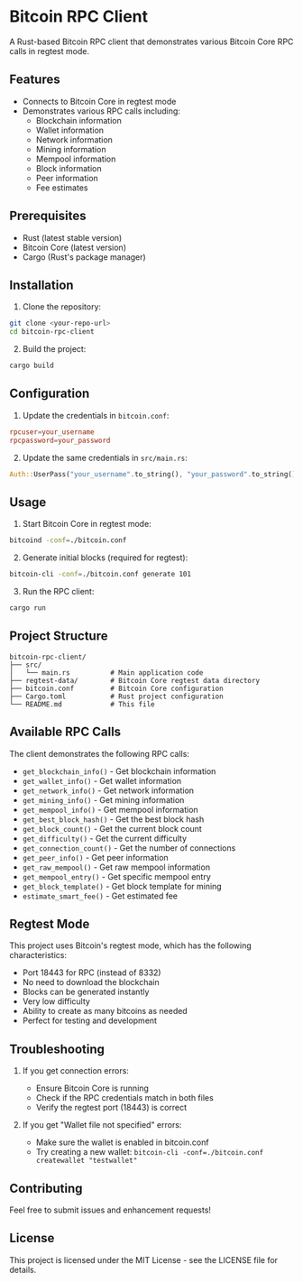 # Bitcoin RPC Client

A Rust-based Bitcoin RPC client that demonstrates various Bitcoin Core RPC calls in regtest mode.

## Features

- Connects to Bitcoin Core in regtest mode
- Demonstrates various RPC calls including:
  - Blockchain information
  - Wallet information
  - Network information
  - Mining information
  - Mempool information
  - Block information
  - Peer information
  - Fee estimates

## Prerequisites

- Rust (latest stable version)
- Bitcoin Core (latest version)
- Cargo (Rust's package manager)

## Installation

1. Clone the repository:
```bash
git clone <your-repo-url>
cd bitcoin-rpc-client
```

2. Build the project:
```bash
cargo build
```

## Configuration

1. Update the credentials in `bitcoin.conf`:
```conf
rpcuser=your_username
rpcpassword=your_password
```

2. Update the same credentials in `src/main.rs`:
```rust
Auth::UserPass("your_username".to_string(), "your_password".to_string())
```

## Usage

1. Start Bitcoin Core in regtest mode:
```bash
bitcoind -conf=./bitcoin.conf
```

2. Generate initial blocks (required for regtest):
```bash
bitcoin-cli -conf=./bitcoin.conf generate 101
```

3. Run the RPC client:
```bash
cargo run
```

## Project Structure

```
bitcoin-rpc-client/
├── src/
│   └── main.rs          # Main application code
├── regtest-data/        # Bitcoin Core regtest data directory
├── bitcoin.conf         # Bitcoin Core configuration
├── Cargo.toml           # Rust project configuration
└── README.md            # This file
```

## Available RPC Calls

The client demonstrates the following RPC calls:

- `get_blockchain_info()` - Get blockchain information
- `get_wallet_info()` - Get wallet information
- `get_network_info()` - Get network information
- `get_mining_info()` - Get mining information
- `get_mempool_info()` - Get mempool information
- `get_best_block_hash()` - Get the best block hash
- `get_block_count()` - Get the current block count
- `get_difficulty()` - Get the current difficulty
- `get_connection_count()` - Get the number of connections
- `get_peer_info()` - Get peer information
- `get_raw_mempool()` - Get raw mempool information
- `get_mempool_entry()` - Get specific mempool entry
- `get_block_template()` - Get block template for mining
- `estimate_smart_fee()` - Get estimated fee

## Regtest Mode

This project uses Bitcoin's regtest mode, which has the following characteristics:

- Port 18443 for RPC (instead of 8332)
- No need to download the blockchain
- Blocks can be generated instantly
- Very low difficulty
- Ability to create as many bitcoins as needed
- Perfect for testing and development

## Troubleshooting

1. If you get connection errors:
   - Ensure Bitcoin Core is running
   - Check if the RPC credentials match in both files
   - Verify the regtest port (18443) is correct

2. If you get "Wallet file not specified" errors:
   - Make sure the wallet is enabled in bitcoin.conf
   - Try creating a new wallet: `bitcoin-cli -conf=./bitcoin.conf createwallet "testwallet"`

## Contributing

Feel free to submit issues and enhancement requests!

## License

This project is licensed under the MIT License - see the LICENSE file for details. 